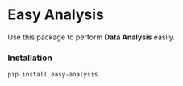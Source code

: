 # Easy Analysis

Use this package to perform **Data Analysis** easily.

### Installation

```sh
pip install easy-analysis
```

